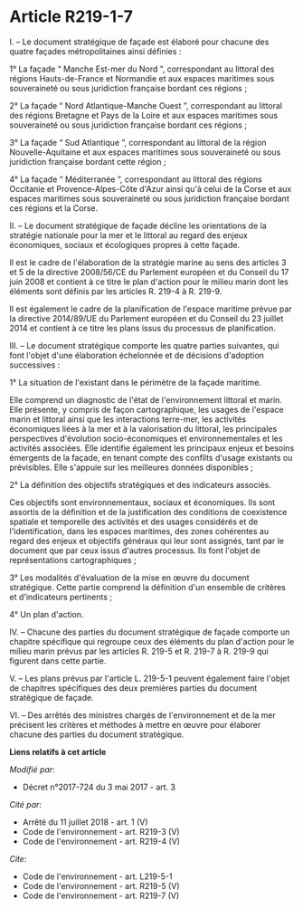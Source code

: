 # Article R219-1-7

I. – Le document stratégique de façade est élaboré pour chacune des quatre façades métropolitaines ainsi définies :

1° La façade “ Manche Est-mer du Nord ”, correspondant au littoral des régions Hauts-de-France et Normandie et aux espaces
maritimes sous souveraineté ou sous juridiction française bordant ces régions ;

2° La façade “ Nord Atlantique-Manche Ouest ”, correspondant au littoral des régions Bretagne et Pays de la Loire et aux
espaces maritimes sous souveraineté ou sous juridiction française bordant ces régions ;

3° La façade “ Sud Atlantique ”, correspondant au littoral de la région Nouvelle-Aquitaine et aux espaces maritimes sous
souveraineté ou sous juridiction française bordant cette région ;

4° La façade “ Méditerranée ”, correspondant au littoral des régions Occitanie et Provence-Alpes-Côte d'Azur ainsi qu'à celui
de la Corse et aux espaces maritimes sous souveraineté ou sous juridiction française bordant ces régions et la Corse.

II. – Le document stratégique de façade décline les orientations de la stratégie nationale pour la mer et le littoral au
regard des enjeux économiques, sociaux et écologiques propres à cette façade.

Il est le cadre de l'élaboration de la stratégie marine au sens des articles 3 et 5 de la directive 2008/56/CE du Parlement
européen et du Conseil du 17 juin 2008 et contient à ce titre le plan d'action pour le milieu marin dont les éléments sont
définis par les articles R. 219-4 à R. 219-9.

Il est également le cadre de la planification de l'espace maritime prévue par la directive 2014/89/UE du Parlement européen
et du Conseil du 23 juillet 2014 et contient à ce titre les plans issus du processus de planification.

III. – Le document stratégique comporte les quatre parties suivantes, qui font l'objet d'une élaboration échelonnée et de
décisions d'adoption successives :

1° La situation de l'existant dans le périmètre de la façade maritime.

Elle comprend un diagnostic de l'état de l'environnement littoral et marin. Elle présente, y compris de façon cartographique,
les usages de l'espace marin et littoral ainsi que les interactions terre-mer, les activités économiques liées à la mer et à
la valorisation du littoral, les principales perspectives d'évolution socio-économiques et environnementales et les activités
associées. Elle identifie également les principaux enjeux et besoins émergents de la façade, en tenant compte des conflits
d'usage existants ou prévisibles. Elle s'appuie sur les meilleures données disponibles ;

2° La définition des objectifs stratégiques et des indicateurs associés.

Ces objectifs sont environnementaux, sociaux et économiques. Ils sont assortis de la définition et de la justification des
conditions de coexistence spatiale et temporelle des activités et des usages considérés et de l'identification, dans les
espaces maritimes, des zones cohérentes au regard des enjeux et objectifs généraux qui leur sont assignés, tant par le
document que par ceux issus d'autres processus. Ils font l'objet de représentations cartographiques ;

3° Les modalités d'évaluation de la mise en œuvre du document stratégique. Cette partie comprend la définition d'un ensemble
de critères et d'indicateurs pertinents ;

4° Un plan d'action.

IV. – Chacune des parties du document stratégique de façade comporte un chapitre spécifique qui regroupe ceux des éléments du
plan d'action pour le milieu marin prévus par les articles R. 219-5 et R. 219-7 à R. 219-9 qui figurent dans cette partie.

V. – Les plans prévus par l'article L. 219-5-1 peuvent également faire l'objet de chapitres spécifiques des deux premières
parties du document stratégique de façade.

VI. – Des arrêtés des ministres chargés de l'environnement et de la mer précisent les critères et méthodes à mettre en œuvre
pour élaborer chacune des parties du document stratégique.

**Liens relatifs à cet article**

_Modifié par_:

  - Décret n°2017-724 du 3 mai 2017 - art. 3

_Cité par_:

  - Arrêté du 11 juillet 2018 - art. 1 (V)
  - Code de l'environnement - art. R219-3 (V)
  - Code de l'environnement - art. R219-4 (V)

_Cite_:

  - Code de l'environnement - art. L219-5-1
  - Code de l'environnement - art. R219-5 (V)
  - Code de l'environnement - art. R219-7 (V)
